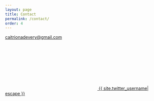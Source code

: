 ```yaml
---
layout: page
title: Contact
permalink: /contact/
order: 4
---
```


<caitrionadevery@gmail.com>

<a href="https://www.twitter.com/{{ site.twitter_username| cgi_escape | escape }}"><svg class="svg-icon"><use xlink:href="{{ '/assets/minima-social-icons.svg#twitter' | relative_url }}"></use></svg> <span class="username">{{ site.twitter_username| escape }}</span></a>